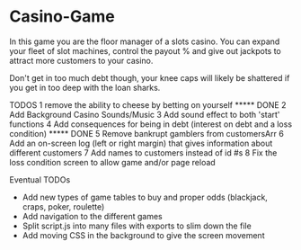 # Casino-Game

In this game you are the floor manager of a slots casino. You can expand your fleet of slot machines, control the payout % and give out jackpots to attract more customers to your casino.

Don't get in too much debt though, your knee caps will likely be shattered if you get in too deep with the loan sharks.

TODOS 
1 remove the ability to cheese by betting on yourself ***** DONE
2 Add Background Casino Sounds/Music
3 Add sound effect to both 'start' functions
4 Add consequences for being in debt (interest on debt and a loss condition)  ***** DONE
5 Remove bankrupt gamblers from customersArr
6 Add an on-screen log (left or right margin) that gives information about different customers
7 Add names to customers instead of id #s
8 Fix the loss condition screen to allow game and/or page reload

Eventual TODOs
- Add new types of game tables to buy and proper odds (blackjack, craps, poker, roulette)
- Add navigation to the different games
- Split script.js into many files with exports to slim down the file
- Add moving CSS in the background to give the screen movement
